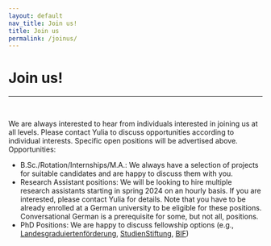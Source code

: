 ```yaml
---
layout: default
nav_title: Join us!
title: Join us
permalink: /joinus/
---
```


# Join us!

<hr>
<br>

We are always interested to hear from individuals interested in joining us at all levels. Please contact Yulia to discuss opportunities according to individual interests. Specific open positions will be advertised above. 
Opportunities:

-	B.Sc./Rotation/Internships/M.A.: We always have a selection of projects for suitable candidates and are happy to discuss them with you.
-	Research Assistant positions: We will be looking to hire multiple research assistants starting in spring 2024 on an hourly basis. If you are interested, please contact Yulia for details. Note that you have to be already enrolled at a German university to be eligible for these positions. Conversational German is a prerequisite for some, but not all, positions. 
-	PhD Positions: We are happy to discuss fellowship options (e.g., [Landesgraduiertenförderung](https://uni-tuebingen.de/forschung/service/forschungsfoerderung/foerderprogramme-baden-wuerttemberg/landesgraduiertenfoerderung/), [StudienStiftung](https://www.studienstiftung.de), [BIF](https://www.bifonds.de/de/news-netzwerk/neuigkeiten-vom-bif.html)) 
